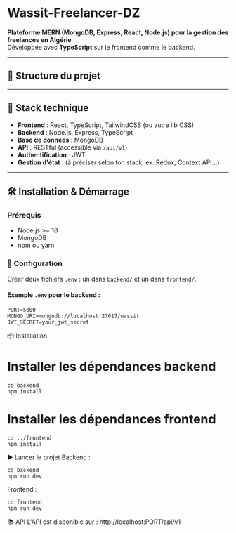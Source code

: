 # Wassit-Freelancer-DZ

**Plateforme MERN (MongoDB, Express, React, Node.js) pour la gestion des freelances en Algérie**  
Développée avec **TypeScript** sur le frontend comme le backend.

---

## 📁 Structure du projet


---

## 🚀 Stack technique

- **Frontend** : React, TypeScript, TailwindCSS (ou autre lib CSS)
- **Backend** : Node.js, Express, TypeScript
- **Base de données** : MongoDB
- **API** : RESTful (accessible via `/api/v1`)
- **Authentification** : JWT
- **Gestion d'état** : (à préciser selon ton stack, ex: Redux, Context API...)

---

## 🛠️ Installation & Démarrage

### Prérequis

- Node.js >= 18
- MongoDB
- npm ou yarn

### 🔧 Configuration

Créer deux fichiers `.env` : un dans `backend/` et un dans `frontend/`.

#### Exemple `.env` pour le backend :

```env
PORT=5000
MONGO_URI=mongodb://localhost:27017/wassit
JWT_SECRET=your_jwt_secret
````
📦 Installation
# Installer les dépendances backend
````
cd backend
npm install
````
# Installer les dépendances frontend
````
cd ../frontend
npm install
````
▶️ Lancer le projet
Backend :
````
cd backend
npm run dev
````
Frontend :
````
cd frontend
npm run dev
`````
📚 API
L'API est disponible sur :
http://localhost:PORT/api/v1

